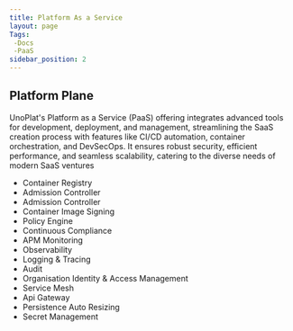 ```yaml
---
title: Platform As a Service
layout: page
Tags:
 -Docs
 -PaaS
sidebar_position: 2
---
```


## Platform Plane

UnoPlat's Platform as a Service (PaaS) offering integrates advanced tools for development, deployment, and management, streamlining the SaaS creation process with features like CI/CD automation, container orchestration, and DevSecOps. It ensures robust security, efficient performance, and seamless scalability, catering to the diverse needs of modern SaaS ventures


- Container Registry 
- Admission Controller
- Admission Controller
- Container Image Signing
- Policy Engine
- Continuous Compliance
- APM Monitoring
- Observability
- Logging & Tracing
- Audit
- Organisation Identity & Access Management
- Service Mesh
- Api Gateway
- Persistence Auto Resizing
- Secret Management